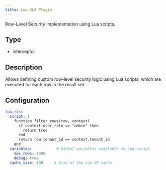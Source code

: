 ```yaml
---
title: Lua RLS Plugin
---
```


Row-Level Security implementation using Lua scripts.

## Type
- Interceptor

## Description
Allows defining custom row-level security logic using Lua scripts, which are executed for each row in the result set.

## Configuration

```yaml
lua_rls:
  script: |
    function filter_rows(row, context)
      if context.user_role == "admin" then
        return true
      end
      return row.tenant_id == context.tenant_id
    end
  variables:           # Global variables available to Lua script
    max_rows: 1000
    debug: true
  cache_size: 100     # Size of the Lua VM cache
``` 